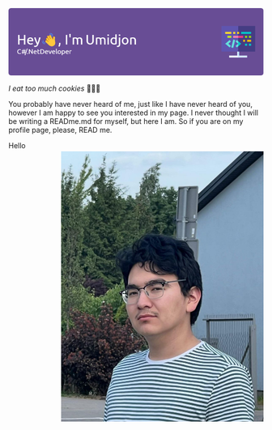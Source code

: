 ![Header](./github-header-image.png)

_I eat too much cookies_ 🍪🍪🍪

You probably have never heard of me, just like I have never heard of you, however I am happy to see you interested in my page.
I never thought I will be writing a READme.md for myself, but here I am. So if you are on my profile page, please, READ me.

<img align="right" width="400" src="./photo_2023-10-13_17-47-31.jpg" style="margin-top: 20px;"/>
Hello